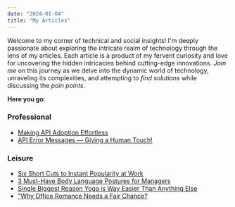 ```yaml
---
date: "2024-01-04"
title: "My Articles"
---
```

Welcome to my corner of technical and social insights! I'm deeply passionate about exploring the intricate realm of technology through the lens of my articles. Each article is a product of my fervent curiosity and love for uncovering the hidden intricacies behind cutting-edge innovations. *Join me* on this journey as we delve into the dynamic world of technology, unraveling its complexities, and attempting to *find solutions* while discussing the *pain points*. 

**Here you go**:
### Professional
* <a href="https://medium.com/@ArifMohammed/making-api-adoption-effortless-through-collateral-72faf64eaeef" target="_blank">Making API Adoption Effortless</a>
* <a href="https://medium.com/@ArifMohammed/api-error-messages-giving-a-human-touch-5d9fc3ceeac0" target="_blank">API Error Messages — Giving a Human Touch!</a>

### Leisure
*  <a href="https://www.linkedin.com/pulse/20140712083222-30278136-six-short-cuts-to-instant-popularity-at-work/" target="_blank">Six Short Cuts to Instant Popularity at Work</a>
* <a href="https://www.linkedin.com/pulse/3-must-have-body-language-postures-managers-arif-mohammed/" target="_blank">3 Must-Have Body Language Postures for Managers</a>
* <a href="https://medium.com/@ArifMohammed/one-single-biggest-reason-yoga-is-way-easier-than-anything-else-c2244f9ff49d" target="_blank">Single Biggest Reason Yoga is Way Easier Than Anything Else</a>
* <a href="https://www.linkedin.com/pulse/20141021174351-30278136-why-office-romance-needs-a-fair-chance" target=_blank>"Why Office Romance Needs a Fair Chance?</a>